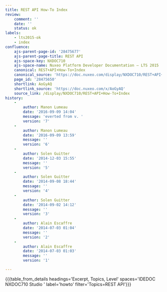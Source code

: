 ```yaml
---
title: REST API How-To Index
review:
    comment: ''
    date: ''
    status: ok
labels:
    - lts2015-ok
    - index
confluence:
    ajs-parent-page-id: '28475677'
    ajs-parent-page-title: REST API
    ajs-space-key: NXDOC710
    ajs-space-name: Nuxeo Platform Developer Documentation — LTS 2015
    canonical: REST+API+How-To+Index
    canonical_source: 'https://doc.nuxeo.com/display/NXDOC710/REST+API+How-To+Index'
    page_id: '28475650'
    shortlink: AoGyAQ
    shortlink_source: 'https://doc.nuxeo.com/x/AoGyAQ'
    source_link: /display/NXDOC710/REST+API+How-To+Index
history:
    - 
        author: Manon Lumeau
        date: '2016-09-09 14:04'
        message: 'everted from v. '
        version: '7'
    - 
        author: Manon Lumeau
        date: '2016-09-09 13:59'
        message: ''
        version: '6'
    - 
        author: Solen Guitter
        date: '2014-12-03 15:55'
        message: ''
        version: '5'
    - 
        author: Solen Guitter
        date: '2014-09-08 18:44'
        message: ''
        version: '4'
    - 
        author: Solen Guitter
        date: '2014-09-02 14:12'
        message: ''
        version: '3'
    - 
        author: Alain Escaffre
        date: '2014-07-03 01:04'
        message: ''
        version: '2'
    - 
        author: Alain Escaffre
        date: '2014-07-03 01:03'
        message: ''
        version: '1'

---
```

{{{table_from_details headings='Excerpt, Topics, Level' spaces='IDEDOC NXDOC710 Studio ' label='howto' filter='Topics=REST API'}}}